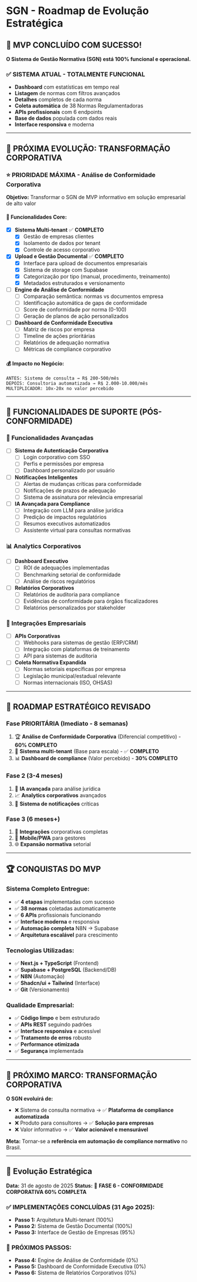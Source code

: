 # SGN - Roadmap de Evolução Estratégica

## 🎉 MVP CONCLUÍDO COM SUCESSO!

**O Sistema de Gestão Normativa (SGN) está 100% funcional e operacional.**

### ✅ SISTEMA ATUAL - TOTALMENTE FUNCIONAL
- **Dashboard** com estatísticas em tempo real
- **Listagem** de normas com filtros avançados
- **Detalhes** completos de cada norma
- **Coleta automática** de 38 Normas Regulamentadoras
- **APIs profissionais** com 6 endpoints
- **Base de dados** populada com dados reais
- **Interface responsiva** e moderna

---

## 🚀 PRÓXIMA EVOLUÇÃO: TRANSFORMAÇÃO CORPORATIVA

### ⭐ **PRIORIDADE MÁXIMA** - Análise de Conformidade Corporativa
**Objetivo:** Transformar o SGN de MVP informativo em solução empresarial de alto valor

#### 🎯 **Funcionalidades Core:**
- [x] **Sistema Multi-tenant** ✅ **COMPLETO**
  - [x] Gestão de empresas clientes
  - [x] Isolamento de dados por tenant
  - [x] Controle de acesso corporativo

- [x] **Upload e Gestão Documental** ✅ **COMPLETO**
  - [x] Interface para upload de documentos empresariais
  - [x] Sistema de storage com Supabase
  - [x] Categorização por tipo (manual, procedimento, treinamento)
  - [x] Metadados estruturados e versionamento

- [ ] **Engine de Análise de Conformidade**
  - [ ] Comparação semântica: normas vs documentos empresa
  - [ ] Identificação automática de gaps de conformidade
  - [ ] Score de conformidade por norma (0-100)
  - [ ] Geração de planos de ação personalizados

- [ ] **Dashboard de Conformidade Executiva**
  - [ ] Matriz de riscos por empresa
  - [ ] Timeline de ações prioritárias
  - [ ] Relatórios de adequação normativa
  - [ ] Métricas de compliance corporativo

#### 💰 **Impacto no Negócio:**
```
ANTES: Sistema de consulta → R$ 200-500/mês
DEPOIS: Consultoria automatizada → R$ 2.000-10.000/mês
MULTIPLICADOR: 10x-20x no valor percebido
```

---

## 🔮 FUNCIONALIDADES DE SUPORTE (PÓS-CONFORMIDADE)

### 🚀 Funcionalidades Avançadas
- [ ] **Sistema de Autenticação Corporativa**
  - [ ] Login corporativo com SSO
  - [ ] Perfis e permissões por empresa
  - [ ] Dashboard personalizado por usuário

- [ ] **Notificações Inteligentes**
  - [ ] Alertas de mudanças críticas para conformidade
  - [ ] Notificações de prazos de adequação
  - [ ] Sistema de assinatura por relevância empresarial

- [ ] **IA Avançada para Compliance**
  - [ ] Integração com LLM para análise jurídica
  - [ ] Predição de impactos regulatórios
  - [ ] Resumos executivos automatizados
  - [ ] Assistente virtual para consultas normativas

### 📊 Analytics Corporativos
- [ ] **Dashboard Executivo**
  - [ ] ROI de adequações implementadas
  - [ ] Benchmarking setorial de conformidade
  - [ ] Análise de riscos regulatórios

- [ ] **Relatórios Corporativos**
  - [ ] Relatórios de auditoria para compliance
  - [ ] Evidências de conformidade para órgãos fiscalizadores
  - [ ] Relatórios personalizados por stakeholder

### 🔗 Integrações Empresariais
- [ ] **APIs Corporativas**
  - [ ] Webhooks para sistemas de gestão (ERP/CRM)
  - [ ] Integração com plataformas de treinamento
  - [ ] API para sistemas de auditoria

- [ ] **Coleta Normativa Expandida**
  - [ ] Normas setoriais específicas por empresa
  - [ ] Legislação municipal/estadual relevante
  - [ ] Normas internacionais (ISO, OHSAS)

---

## 🎯 ROADMAP ESTRATÉGICO REVISADO

### **Fase PRIORITÁRIA** (Imediato - 8 semanas)
1. 🏆 **Análise de Conformidade Corporativa** (Diferencial competitivo) - **60% COMPLETO**
2. 🔐 **Sistema multi-tenant** (Base para escala) - ✅ **COMPLETO**
3. 📊 **Dashboard de compliance** (Valor percebido) - **30% COMPLETO**

### **Fase 2** (3-4 meses)
1. 🤖 **IA avançada** para análise jurídica
2. 📈 **Analytics corporativos** avançados
3. 🔔 **Sistema de notificações** críticas

### **Fase 3** (6 meses+)
1. 🔗 **Integrações** corporativas completas
2. 📱 **Mobile/PWA** para gestores
3. 🌐 **Expansão normativa** setorial

---

## 🏆 CONQUISTAS DO MVP

### **Sistema Completo Entregue:**
- ✅ **4 etapas** implementadas com sucesso
- ✅ **38 normas** coletadas automaticamente
- ✅ **6 APIs** profissionais funcionando
- ✅ **Interface moderna** e responsiva
- ✅ **Automação completa** N8N → Supabase
- ✅ **Arquitetura escalável** para crescimento

### **Tecnologias Utilizadas:**
- ✅ **Next.js + TypeScript** (Frontend)
- ✅ **Supabase + PostgreSQL** (Backend/DB)
- ✅ **N8N** (Automação)
- ✅ **Shadcn/ui + Tailwind** (Interface)
- ✅ **Git** (Versionamento)

### **Qualidade Empresarial:**
- ✅ **Código limpo** e bem estruturado
- ✅ **APIs REST** seguindo padrões
- ✅ **Interface responsiva** e acessível
- ✅ **Tratamento de erros** robusto
- ✅ **Performance otimizada**
- ✅ **Segurança** implementada

---

## 🎊 PRÓXIMO MARCO: TRANSFORMAÇÃO CORPORATIVA

**O SGN evoluirá de:**
- ❌ Sistema de consulta normativa → ✅ **Plataforma de compliance automatizada**
- ❌ Produto para consultores → ✅ **Solução para empresas**
- ❌ Valor informativo → ✅ **Valor acionável e mensurável**

**Meta:** Tornar-se a **referência em automação de compliance normativo** no Brasil.

---

## 📅 Evolução Estratégica
**Data:** 31 de agosto de 2025
**Status:** 🚀 **FASE 6 - CONFORMIDADE CORPORATIVA 60% COMPLETA**

### ✅ **IMPLEMENTAÇÕES CONCLUÍDAS (31 Ago 2025):**
- **Passo 1:** Arquitetura Multi-tenant (100%)
- **Passo 2:** Sistema de Gestão Documental (100%)  
- **Passo 3:** Interface de Gestão de Empresas (95%)

### 🚧 **PRÓXIMOS PASSOS:**
- **Passo 4:** Engine de Análise de Conformidade (0%)
- **Passo 5:** Dashboard de Conformidade Executiva (0%)
- **Passo 6:** Sistema de Relatórios Corporativos (0%)
